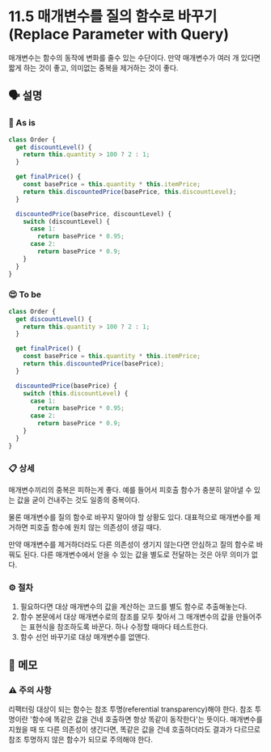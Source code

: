 # 11.5 매개변수를 질의 함수로 바꾸기 (Replace Parameter with Query)

매개변수는 함수의 동작에 변화를 줄수 있는 수단이다. 만약 매개변수가 여러 개 있다면 짧게 하는 것이 좋고, 의미없는 중복을 제거하는 것이 좋다.

## 🗣 설명

### 🧐 As is

```jsx
class Order {
  get discountLevel() {
    return this.quantity > 100 ? 2 : 1;
  }

  get finalPrice() {
    const basePrice = this.quantity * this.itemPrice;
    return this.discountedPrice(basePrice, this.discountLevel);
  }

  discountedPrice(basePrice, discountLevel) {
    switch (discountLevel) {
      case 1:
        return basePrice * 0.95;
      case 2:
        return basePrice * 0.9;
    }
  }
}
```

### 😍 To be

```jsx
class Order {
  get discountLevel() {
    return this.quantity > 100 ? 2 : 1;
  }

  get finalPrice() {
    const basePrice = this.quantity * this.itemPrice;
    return this.discountedPrice(basePrice);
  }

  discountedPrice(basePrice) {
    switch (this.discountLevel) {
      case 1:
        return basePrice * 0.95;
      case 2:
        return basePrice * 0.9;
    }
  }
}
```

### 📋 상세

매개변수끼리의 중복은 피하는게 좋다. 예를 들어서 피호출 함수가 충분히 알아낼 수 있는 값을 굳이 건내주는 것도 일종의 중복이다.

물론 매개변수를 질의 함수로 바꾸지 말아야 할 상황도 있다. 대표적으로 매개변수를 제거하면 피호출 함수에 원치 않는 의존성이 생길 때다.

만약 매개변수를 제거하더라도 다른 의존성이 생기지 않는다면 안심하고 질의 함수로 바꿔도 된다. 다른 매개변수에서 얻을 수 있는 값을 별도로 전달하는 것은 아무 의미가 없다.

### ⚙️ 절차

1. 필요하다면 대상 매개변수의 값을 계산하는 코드를 별도 함수로 추출해놓는다.
2. 함수 본문에서 대상 매개변수로의 참조를 모두 찾아서 그 매개변수의 값을 만들어주는 표현식을 참조하도록 바꾼다. 하나 수정할 때마다 테스트한다.
3. 함수 선언 바꾸기로 대상 매개변수를 없앤다.

## 📝 메모

### ⚠️ 주의 사항

리팩터링 대상이 되는 함수는 참조 투명(referential transparency)해야 한다. 참조 투명이란 '함수에 똑같은 값을 건네 호출하면 항상 똑같이 동작한다'는 뜻이다. 매개변수를 지웠을 때 또 다른 의존성이 생긴다면, 똑같은 값을 건네 호출하더라도 결과가 다르므로 참조 투명하지 않은 함수가 되므로 주의해야 한다.
